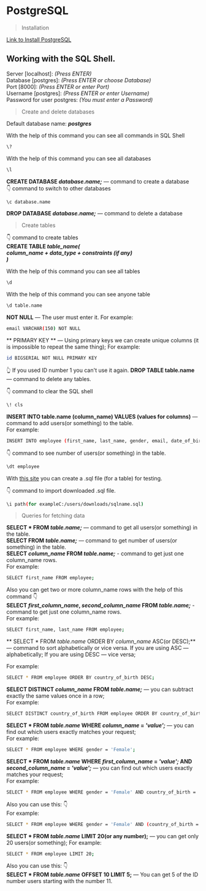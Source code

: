 # PostgreSQL

> Installation

[Link to Install PostgreSQL](https://www.postgresql.org/download/)

## Working with the SQL Shell.

Server [localhost]: *(Press ENTER)* <br/>
Database [postgres]: *(Press ENTER or choose Database)* <br/>
Port [8000]: *(Press ENTER or enter Port)* <br/>
Username [postgres]: *(Press ENTER or enter Username)* <br/>
Password for user postgres: *(You must enter a Password)*

> Create and delete databases

Default database name: ***postgres***

With the help of this command you can see all commands in SQL Shell
``` bash
\?
```
With the help of this command you can see all databases
``` bash
\l
```
**CREATE DATABASE *database.name;*** — command to create a database <br/>
👇 command to switch to other databases 
``` bash
\c database.name
```
**DROP DATABASE *database.name;*** — command to delete a database <br/>
> Create tables

👇 command to create tables <br/>
**CREATE TABLE *table_name(<br/>
column_name + data_type + constraints (if any) <br/>
)***

With the help of this command you can see all tables
``` bash
\d
```
With the help of this command you can see anyone table
``` bash
\d table.name
```
**NOT NULL** — The user must enter it.
For example:
``` bash
email VARCHAR(150) NOT NULL
```
** PRIMARY KEY ** — Using primary keys we can create unique columns (it is impossible to repeat the same thing);
For example: 
``` bash
id BIGSERIAL NOT NULL PRIMARY KEY
```
👆 If you used ID number 1 you can't use it again.
**DROP TABLE table.name** — command to delete any tables.

👇 command to clear the SQL shell
``` bash
\! cls
```

**INSERT INTO table.name (column_name) VALUES (values for columns)** — command to add users(or something) to the table. <br/>
For example:
```bash
INSERT INTO employee (first_name, last_name, gender, email, date_of_birth) VALUES ('John', 'Doe', 'Male', 'Jd@mail.com', '2000-01-01');
```
👇 command to see number of users(or something) in the table.

``` bash
\dt employee
```
With [this site](https://mockaroo.com/) you can create a .sql file (for a table) for testing.

👇 command to import downloaded .sql file.
``` bash
\i path(for exampleC:/users/downloads/sqlname.sql)
```

> Queries for fetching data

**SELECT * FROM *table.name;*** — command to get all users(or something) in the table. <br/>
**SELECT FROM *table.name;*** — command to get number of users(or something) in the table. <br/>
**SELECT *column_name* FROM *table.name;*** - command to get just one column_name rows. <br/>
For example: 
```bash
SELECT first_name FROM employee;
```
Also you can get two or more column_name rows with the help of this command 👇 <br/>
**SELECT *first_column_name*, *second_column_name* FROM *table.name;*** - command to get just one column_name rows. <br/>
For example: 
```bash
SELECT first_name, last_name FROM employee;
```
**
SELECT * FROM *table.name* ORDER BY *column_name* ASC(or DESC);** — command to sort alphabetically or vice versa.
If you are using ASC — alphabetically;
If you are using DESC — vice versa;

For example: 
``` bash
SELECT * FROM employee ORDER BY country_of_birth DESC;
```

**SELECT DISTINCT *column_name* FROM *table.name;*** — you can subtract exactly the same values once in a row; <br/>
For example:
``` bash
SELECT DISTINCT country_of_birth FROM employee ORDER BY country_of_birth DESC;
```
**SELECT * FROM *table.name* WHERE *column_name* = *'value';*** — you can find out which users exactly matches your request; <br/>
For example:
``` bash
SELECT * FROM employee WHERE gender = 'Female';
```
**SELECT * FROM *table.name* WHERE *first_column_name* = *'value';* AND *second_column_name* = *'value';*** — you can find out which users exactly matches your request; <br/>
For example:
``` bash
SELECT * FROM employee WHERE gender = 'Female' AND country_of_birth = 'Russia';
```
Also you can use this: 👇<br/>
For example: 
``` bash
SELECT * FROM employee WHERE gender = 'Female' AND (country_of_birth = 'Russia' OR country_of_birth = 'Ukraine');
```

**SELECT * FROM *table.name* LIMIT 20(or any number);** — you can get only 20 users(or something);
For example:
```bash
SELECT * FROM employee LIMIT 20;
```
Also you can use this: 👇<br/>
**SELECT * FROM *table.name* OFFSET 10 LIMIT 5;** — You can get 5 of the ID number users starting with the number 11.

